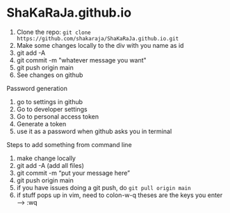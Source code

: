 # ShaKaRaJa.github.io

1. Clone the repo: `git clone https://github.com/shakaraja/ShaKaRaJa.github.io.git`
2. Make some changes locally to the div with you name as id
3. git add -A
4. git commit -m "whatever message you want"
5. git push origin main
6. See changes on github


Password generation
1. go to settings in github
2. Go to developer settings
3. Go to personal access token
4. Generate a token
5. use it as a password when github asks you in terminal



Steps to add something from command line

1. make change locally
2. git add -A (add all files)
3. git commit -m “put your message here”
4. git push origin main
5. if you have issues doing a git push, do `git pull origin main`
6. if stuff pops up in vim, need to colon-w-q    theses are the keys you enter—>  :wq
